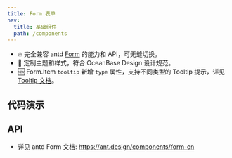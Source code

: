 ```yaml
---
title: Form 表单
nav:
  title: 基础组件
  path: /components
---
```


- 🔥 完全兼容 antd [Form](https://ant.design/components/form-cn) 的能力和 API，可无缝切换。
- 💄 定制主题和样式，符合 OceanBase Design 设计规范。
- 🆕 Form.Item `tooltip` 新增 `type` 属性，支持不同类型的 Tooltip 提示，详见 [Tooltip 文档](/components/Tooltip)。

## 代码演示

<code src="./demo/basic.tsx" title="基本"></code>

## API

- 详见 antd Form 文档: https://ant.design/components/form-cn
